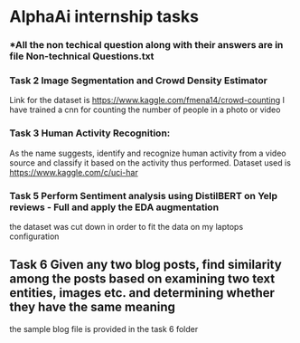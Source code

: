 # AlphaAi internship tasks

### *All the non techical question along with their answers are in file Non-technical Questions.txt

### Task 2  Image Segmentation and Crowd Density Estimator
Link for the dataset is https://www.kaggle.com/fmena14/crowd-counting
I have trained a cnn for counting the number of people in a photo or video

### Task 3 Human Activity Recognition:
As the name suggests, identify and recognize human activity from a video source and classify it based on the activity thus performed.
Dataset used is https://www.kaggle.com/c/uci-har

### Task 5 Perform Sentiment analysis using DistilBERT on Yelp reviews - Full and apply the EDA augmentation
the dataset was cut down in order to fit the data on my laptops configuration

## Task 6  Given any two blog posts, find similarity among the posts based on examining two text entities, images etc. and determining whether they have the same meaning
the sample blog file is provided in the task 6 folder

